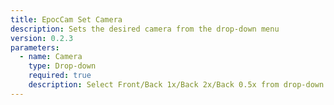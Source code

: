 ```yaml
---
title: EpocCam Set Camera
description: Sets the desired camera from the drop-down menu
version: 0.2.3
parameters:
  - name: Camera
    type: Drop-down
    required: true
    description: Select Front/Back 1x/Back 2x/Back 0.5x from drop-down menu
---
```

